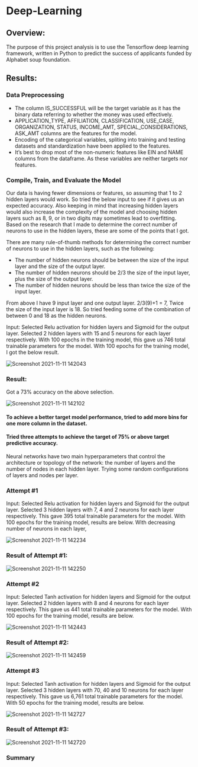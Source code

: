 # Deep-Learning

## Overview:

The purpose of this project analysis is to use the Tensorflow deep learning framework, written in Python to predict the success of applicants funded by Alphabet soup foundation. 

## Results:

### Data Preprocessing

* The column IS_SUCCESSFUL will be the target variable as it has the binary data referring to whether the money was used effectively. 
* APPLICATION_TYPE, AFFILIATION, CLASSIFICATION, USE_CASE, ORGANIZATION, STATUS, INCOME_AMT, SPECIAL_CONSIDERATIONS, ASK_AMT columns are the features for the model.
* Encoding of the categorical variables, spliting into training and testing datasets and standardization have been applied to the features.
* It’s best to drop most of the non-numeric features like EIN and NAME columns from the dataframe. As these variables are neither targets nor features.

### Compile, Train, and Evaluate the Model
Our data is having fewer dimensions or features, so assuming that 1 to 2 hidden layers would work. So tried the below input to see if it gives us an expected accuracy. Also keeping in mind that increasing hidden layers would also increase the complexity of the model and choosing hidden layers such as 8, 9, or in two digits may sometimes lead to overfitting. Based on the research that I made to determine the correct number of neurons to use in the hidden layers, these are some of the points that I got. 

There are many rule-of-thumb methods for determining the correct number of neurons to use in the hidden layers, such as the following:

* The number of hidden neurons should be between the size of the input layer and the size of the output layer.
* The number of hidden neurons should be 2/3 the size of the input layer, plus the size of the output layer.
* The number of hidden neurons should be less than twice the size of the input layer.

From above I have 9 input layer  and one output layer. 2/3(9)+1 = 7, Twice the size of the input layer is 18. So tried feeding some of the combination of between 0 and 18 as the hidden neurons. 

Input:
Selected Relu activation for hidden layers and Sigmoid for the output layer. Selected 2 hidden layers with 15 and 5 neurons for each layer respectively. With 100 epochs in the training model, this gave us 746 total trainable parameters for the model. With 100 epochs for the training model, I got the below result.

![Screenshot 2021-11-11 142043](https://user-images.githubusercontent.com/81407869/141377379-1f996031-e885-491e-9f09-971f12a01389.jpg)

### Result:

Got a 73% accuracy on the above selection.

![Screenshot 2021-11-11 142102](https://user-images.githubusercontent.com/81407869/141377419-c0d72001-1ca8-41fb-9037-bd64ff316f85.jpg)


#### To achieve a better target model performance, tried to add more bins for one more column in the dataset. 
#### Tried three attempts to achieve the target of 75% or above target predictive accuracy.

Neural networks have two main hyperparameters that control the architecture or topology of the network: the number of layers and the number of nodes in each hidden layer.
Trying some random configurations of layers and nodes per layer.

### Attempt #1
Input:
Selected Relu activation for hidden layers and Sigmoid for the output layer. Selected 3 hidden layers with 7, 4 and 2 neurons for each layer respectively. This gave 395 total trainable parameters for the model. With 100 epochs for the training model, results are below. With decreasing number of neurons in each layer, 


![Screenshot 2021-11-11 142234](https://user-images.githubusercontent.com/81407869/141377567-48376c02-a247-40ce-adcd-b0a5d23088ce.jpg)

### Result of Attempt #1:

![Screenshot 2021-11-11 142250](https://user-images.githubusercontent.com/81407869/141377546-f38019bd-17b6-430d-a4c2-3c9105588aca.jpg)


### Attempt #2
Input:
Selected Tanh activation for hidden layers and Sigmoid for the output layer. Selected 2 hidden layers with 8 and 4 neurons for each layer respectively. This gave us 441 total trainable parameters for the model. With 100 epochs for the training model, results are below. 


![Screenshot 2021-11-11 142443](https://user-images.githubusercontent.com/81407869/141377845-eb3e76bc-27f6-43e4-acfc-f7d4a434196d.jpg)


### Result of Attempt #2:

![Screenshot 2021-11-11 142459](https://user-images.githubusercontent.com/81407869/141377821-cf4987c6-3e22-42e6-8de5-3f8d8555d639.jpg)

### Attempt #3
Input:
Selected Tanh activation for hidden layers and Sigmoid for the output layer. Selected 3 hidden layers with 70, 40 and 10 neurons for each layer respectively. This gave us 6,761 total trainable parameters for the model. With 50 epochs for the training model, results are below.

![Screenshot 2021-11-11 142727](https://user-images.githubusercontent.com/81407869/141378011-7ba7c7cc-5b19-4923-afd7-13a85186dd1f.jpg)


### Result of Attempt #3:

![Screenshot 2021-11-11 142720](https://user-images.githubusercontent.com/81407869/141378017-79f033f0-6344-4beb-bc6d-098fdfa59a2f.jpg)

### Summary










    

